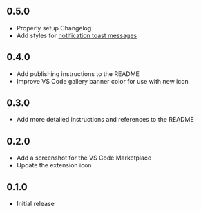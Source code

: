 ## 0.5.0

- Properly setup Changelog
- Add styles for [notification toast messages](https://code.visualstudio.com/api/references/theme-color#notification-colors)

## 0.4.0

- Add publishing instructions to the README
- Improve VS Code gallery banner color for use with new icon

## 0.3.0

- Add more detailed instructions and references to the README

## 0.2.0

- Add a screenshot for the VS Code Marketplace
- Update the extension icon

## 0.1.0

- Initial release